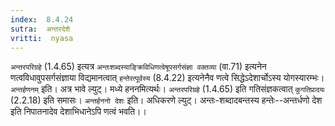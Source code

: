 ```yaml
---
index:  8.4.24
sutra:  अन्तरदेशे
vritti:  nyasa
---
```


`अन्तरपरिग्रहे` (1.4.65) इत्यत्र `अन्तःशब्दस्याङ्क्रिविधिणत्वेषूपसर्गसंज्ञा वक्तव्या` (वा.71) इत्यनेन णत्वविधावुपसर्गसंज्ञाया विद्यमानत्वात् `हन्तेरत्पूर्वस्य` (8.4.22) इत्यनेनैव णत्वे सिद्धेऽदेशार्चोऽस्य योगस्यारम्भः। `अन्तर्हणनम्` इति। अत्र भावे ल्युट्। मध्ये हननमित्यर्थः। `अन्तरपरिग्रहे` (1.4.65) इति गतिसंज्ञकत्वात् `कुगतिप्रादयः` (2.2.18) इति समासः। `अन्तर्हननो देशः` इति। अधिकरणे ल्युट्। अन्तः-शब्दादबन्तस्य हन्तेः--अन्तर्धणो देश इति निपातनादेव देशाभिधानेऽपि णत्वं भवति।।

